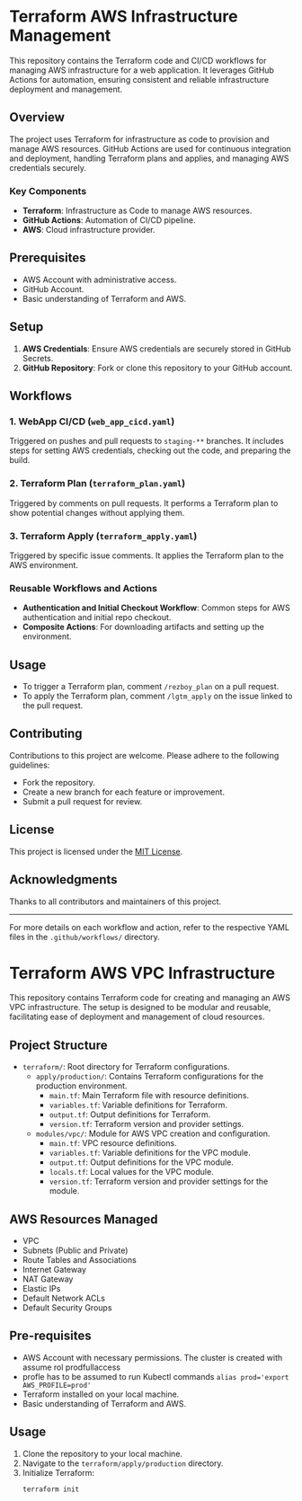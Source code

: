 # Terraform AWS Infrastructure Management

This repository contains the Terraform code and CI/CD workflows for managing AWS infrastructure for a web application. It leverages GitHub Actions for automation, ensuring consistent and reliable infrastructure deployment and management.

## Overview

The project uses Terraform for infrastructure as code to provision and manage AWS resources. GitHub Actions are used for continuous integration and deployment, handling Terraform plans and applies, and managing AWS credentials securely.

### Key Components

- **Terraform**: Infrastructure as Code to manage AWS resources.
- **GitHub Actions**: Automation of CI/CD pipeline.
- **AWS**: Cloud infrastructure provider.

## Prerequisites

- AWS Account with administrative access.
- GitHub Account.
- Basic understanding of Terraform and AWS.

## Setup

1. **AWS Credentials**: Ensure AWS credentials are securely stored in GitHub Secrets.
2. **GitHub Repository**: Fork or clone this repository to your GitHub account.

## Workflows

### 1. WebApp CI/CD (`web_app_cicd.yaml`)

Triggered on pushes and pull requests to `staging-**` branches. It includes steps for setting AWS credentials, checking out the code, and preparing the build.

### 2. Terraform Plan (`terraform_plan.yaml`)

Triggered by comments on pull requests. It performs a Terraform plan to show potential changes without applying them.

### 3. Terraform Apply (`terraform_apply.yaml`)

Triggered by specific issue comments. It applies the Terraform plan to the AWS environment.

### Reusable Workflows and Actions

- **Authentication and Initial Checkout Workflow**: Common steps for AWS authentication and initial repo checkout.
- **Composite Actions**: For downloading artifacts and setting up the environment.

## Usage

- To trigger a Terraform plan, comment `/rezboy_plan` on a pull request.
- To apply the Terraform plan, comment `/lgtm_apply` on the issue linked to the pull request.

## Contributing

Contributions to this project are welcome. Please adhere to the following guidelines:
- Fork the repository.
- Create a new branch for each feature or improvement.
- Submit a pull request for review.

## License

This project is licensed under the [MIT License](LICENSE).

## Acknowledgments

Thanks to all contributors and maintainers of this project.

---

For more details on each workflow and action, refer to the respective YAML files in the `.github/workflows/` directory.



# Terraform AWS VPC Infrastructure

This repository contains Terraform code for creating and managing an AWS VPC infrastructure. The setup is designed to be modular and reusable, facilitating ease of deployment and management of cloud resources.

## Project Structure

- `terraform/`: Root directory for Terraform configurations.
  - `apply/production/`: Contains Terraform configurations for the production environment.
    - `main.tf`: Main Terraform file with resource definitions.
    - `variables.tf`: Variable definitions for Terraform.
    - `output.tf`: Output definitions for Terraform.
    - `version.tf`: Terraform version and provider settings.
  - `modules/vpc/`: Module for AWS VPC creation and configuration.
    - `main.tf`: VPC resource definitions.
    - `variables.tf`: Variable definitions for the VPC module.
    - `output.tf`: Output definitions for the VPC module.
    - `locals.tf`: Local values for the VPC module.
    - `version.tf`: Terraform version and provider settings for the module.

## AWS Resources Managed

- VPC
- Subnets (Public and Private)
- Route Tables and Associations
- Internet Gateway
- NAT Gateway
- Elastic IPs
- Default Network ACLs
- Default Security Groups

## Pre-requisites

- AWS Account with necessary permissions. The cluster is created with assume rol prodfullaccess
- profle has to be assumed to run Kubectl commands `alias prod='export AWS_PROFILE=prod'`
- Terraform installed on your local machine.
- Basic understanding of Terraform and AWS.

## Usage

1. Clone the repository to your local machine.
2. Navigate to the `terraform/apply/production` directory.
3. Initialize Terraform:
   ```sh
   terraform init
